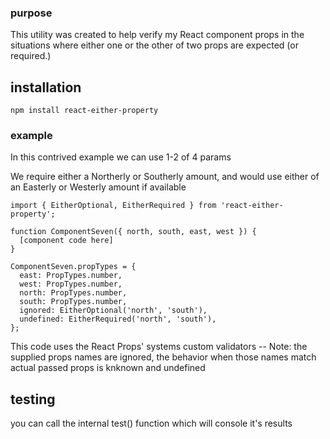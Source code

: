 ### purpose

This utility was created to help verify my React component props in the situations where either one or the other of two props are expected (or required.)

## installation

`npm install react-either-property`

### example

In this contrived example we can use 1-2 of 4 params 

We require either a Northerly or Southerly amount, and would use either of an Easterly or Westerly amount if available

```
import { EitherOptional, EitherRequired } from 'react-either-property';

function ComponentSeven({ north, south, east, west }) {
  [component code here]
}

ComponentSeven.propTypes = {
  east: PropTypes.number,
  west: PropTypes.number,
  north: PropTypes.number,
  south: PropTypes.number,
  ignored: EitherOptional('north', 'south'),
  undefined: EitherRequired('north', 'south'),
};
```

This code uses the React Props' systems custom validators -- Note: the supplied props names are ignored, the behavior when those names match actual passed props is knknown and undefined

## testing

you can call the internal test() function which will console it's results
